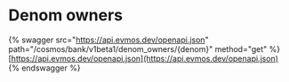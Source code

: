 # Denom owners

{% swagger src="https://api.evmos.dev/openapi.json" path="/cosmos/bank/v1beta1/denom_owners/{denom}" method="get" %}
[https://api.evmos.dev/openapi.json](https://api.evmos.dev/openapi.json)
{% endswagger %}
